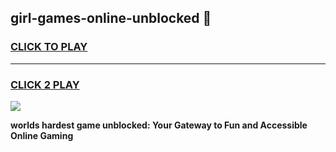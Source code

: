 
## girl-games-online-unblocked 👋
<h3>
<a href="https://premium.freeplayer.one?title=girl-games-online-unblocked&ref=14F">CLICK TO PLAY</a></h3>
<hr>

<h3>
<a href="https://premium.freeplayer.one?title=girl-games-online-unblocked&ref=14F">CLICK 2 PLAY</a>
  
</h3>

<a href="https://premium.freeplayer.one?title=girl-games-online-unblocked&ref=12F/"><img src="https://clearcache.store/games.png"></a>


**worlds hardest game unblocked: Your Gateway to Fun and Accessible Online Gaming**
